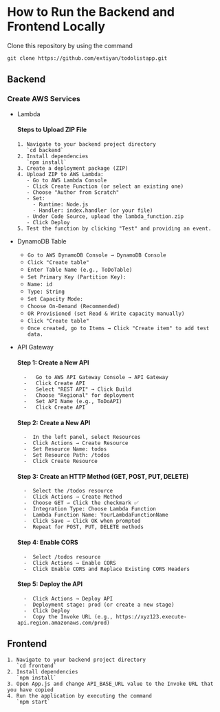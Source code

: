# How to Run the Backend and Frontend Locally

Clone this repository by using the command

`git clone https://github.com/extiyan/todolistapp.git`

## Backend

### Create AWS Services
- Lambda
  #### Steps to Upload ZIP File
      1. Navigate to your backend project directory
         `cd backend`
      2. Install dependencies
         `npm install`
      3. Create a deployment package (ZIP)
      4. Upload ZIP to AWS Lambda:
         - Go to AWS Lambda Console
         - Click Create Function (or select an existing one)
         - Choose "Author from Scratch"
         - Set:
           - Runtime: Node.js
           - Handler: index.handler (or your file)
         - Under Code Source, upload the lambda_function.zip
         - Click Deploy
      5. Test the function by clicking "Test" and providing an event.

- DynamoDB Table
  - `Go to AWS DynamoDB Console → DynamoDB Console`
  - `Click "Create table"`
  - `Enter Table Name (e.g., ToDoTable)`
  - `Set Primary Key (Partition Key):`
  - `Name: id`
  - `Type: String`
  - `Set Capacity Mode:`
  - `Choose On-Demand (Recommended)`
  - `OR Provisioned (set Read & Write capacity manually)`
  - `Click "Create table"`
  - `Once created, go to Items → Click "Create item" to add test data.`

- API Gateway
  #### Step 1: Create a New API
        -   Go to AWS API Gateway Console → API Gateway
        -   Click Create API
        -   Select "REST API" → Click Build
        -   Choose "Regional" for deployment
        -   Set API Name (e.g., ToDoAPI)
        -   Click Create API
  
  #### Step 2: Create a New API
        -  In the left panel, select Resources
        -  Click Actions → Create Resource
        -  Set Resource Name: todos
        -  Set Resource Path: /todos
        -  Click Create Resource

  #### Step 3: Create an HTTP Method (GET, POST, PUT, DELETE)
        -  Select the /todos resource
        -  Click Actions → Create Method
        -  Choose GET → Click the checkmark ✅
        -  Integration Type: Choose Lambda Function
        -  Lambda Function Name: YourLambdaFunctionName
        -  Click Save → Click OK when prompted
        -  Repeat for POST, PUT, DELETE methods

   #### Step 4: Enable CORS
        -  Select /todos resource
        -  Click Actions → Enable CORS
        -  Click Enable CORS and Replace Existing CORS Headers

   #### Step 5: Deploy the API
        -  Click Actions → Deploy API
        -  Deployment stage: prod (or create a new stage)
        -  Click Deploy
        -  Copy the Invoke URL (e.g., https://xyz123.execute-api.region.amazonaws.com/prod)

## Frontend

    1. Navigate to your backend project directory
       `cd frontend`
    2. Install dependencies
       `npm install`
    3. Open App.js and change API_BASE_URL value to the Invoke URL that you have copied
    4. Run the application by executing the command
       `npm start`


